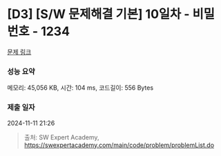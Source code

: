 # [D3] [S/W 문제해결 기본] 10일차 - 비밀번호 - 1234 

[문제 링크](https://swexpertacademy.com/main/code/problem/problemDetail.do?contestProbId=AV14_DEKAJcCFAYD) 

### 성능 요약

메모리: 45,056 KB, 시간: 104 ms, 코드길이: 556 Bytes

### 제출 일자

2024-11-11 21:26



> 출처: SW Expert Academy, https://swexpertacademy.com/main/code/problem/problemList.do
